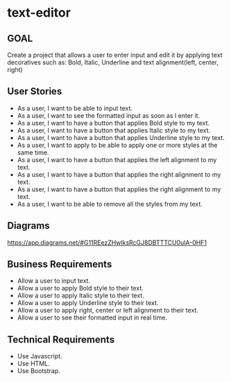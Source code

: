 # text-editor

## GOAL
Create a project that allows a user to enter input and edit it by applying text decoratives such as: Bold, Italic, Underline and text alignment(left, center, right)

## User Stories

* As a user, I want to be able to input text.
* As a user, I want to see the formatted input as soon as I enter it.
* As a user, I want to have a button that applies Bold style to my text.
* As a user, I want to have a button that applies Italic style to my text.
* As a user, I want to have a button that applies Underline style to my text.
* As a user, I want to apply to be able to apply one or more styles at the same time.
* As a user, I want to have a button that applies the left alignment to my text. 
* As a user, I want to have a button that applies the right alignment to my text.
* As a user, I want to have a button that applies the right alignment to my text. 
* As a user, I want to be able to remove all the styles from my text. 

## Diagrams
https://app.diagrams.net/#G11REezZHwlksRcGJ8DBTTTCU0ulA-0HF1

## Business Requirements

* Allow a user to input text.
* Allow a user to apply Bold style to their text.
* Allow a user to apply Italic style to their text. 
* Allow a user to apply Underline style to their text.
* Allow a user to apply right, center or left alignment to their text. 
* Allow a user to see their formatted input in real time. 

## Technical Requirements 

* Use Javascript.
* Use HTML.
* Use Bootstrap. 


